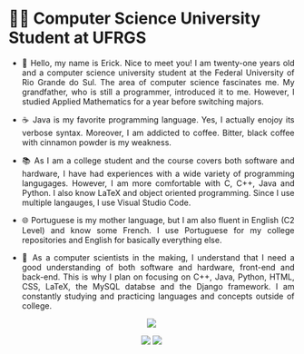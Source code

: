 # :man_student: Computer Science University Student at UFRGS

- <p align="justify"> 💬 Hello, my name is Erick. Nice to meet you! I am twenty-one years old and a computer science university student at the Federal University of Rio Grande do Sul. The area of computer science fascinates me. My grandfather, who is still a programmer, introduced it to me. However, I studied Applied Mathematics for a year before switching majors. </p>
- <p align="justify"> ☕ Java is my favorite programming language. Yes, I actually enojoy its verbose syntax. Moreover, I am addicted to coffee. Bitter, black coffee with cinnamon powder is my weakness. </p>
- <p align="justify"> 📚 As I am a college student and the course covers both software and hardware, I have had experiences with a wide variety of programming langugages. However, I am more comfortable with C, C++, Java and Python. I also know LaTeX and object oriented programming. Since I use multiple langauges, I use Visual Studio Code. </p>
- <p align="justify"> 🌐 Portuguese is my mother language, but I am also fluent in English (C2 Level) and know some French. I use Portuguese for my college repositories and English for basically everything else. </p>
- <p align="justify"> 🌠 As a computer scientists in the making, I understand that I need a good understanding of both software and hardware, front-end and back-end. This is why I plan on focusing on C++, Java, Python, HTML, CSS, LaTeX, the MySQL databse and the Django framework. I am constantly studying and practicing languages and concepts outside of college. </p>

<p align = "center">
  <a href = "https://skillicons.dev">
    <img src = "https://skillicons.dev/icons?i=vscode,c,cpp,java,python,latex,linkedin,github" />
  </a>
</p>

<p align = "center">
    <img src = "https://github-readme-stats.vercel.app/api/top-langs/?username=Erick-0LK&layout=compact&theme=aura" />
    <img src = "https://github-readme-stats.vercel.app/api?username=Erick-0LK&show_icons=true&theme=aura" />
</p>
